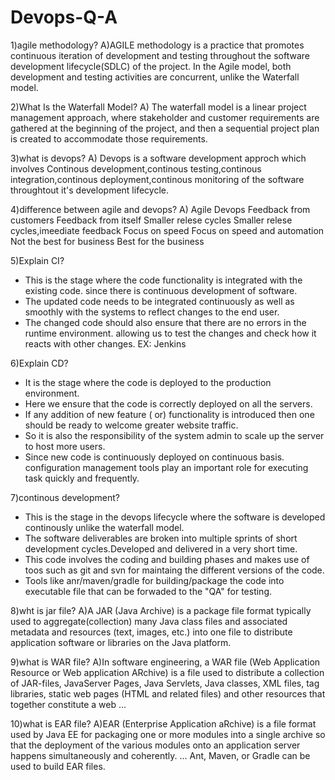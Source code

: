 # Devops-Q-A
1)agile methodology?
A)AGILE methodology is a practice that promotes continuous iteration of development and testing throughout the software development lifecycle(SDLC) of the project. In the Agile model, both development and testing activities are concurrent, unlike the Waterfall model.

2)What Is the Waterfall Model?
A) The waterfall model is a linear project management approach, where stakeholder and customer requirements are gathered at the beginning of the project, and then a sequential project plan is created to accommodate those requirements.

3)what is devops?
A) Devops is a software development approch which involves Continous development,continous testing,continous integration,continous deployment,continous monitoring  of the software throughtout it's development lifecycle.

4)difference between agile and devops?
A)        Agile                        Devops
  Feedback from customers           Feedback from itself
  Smaller relese cycles             Smaller relese cycles,imeediate feedback
  Focus on speed                    Focus on speed and automation
  Not the best for business         Best for the business

5)Explain CI?
* This is the stage where the code functionality is integrated with the existing code. since there is continuous  development of software.
* The updated code needs to be integrated continuously  as well as smoothly with  the systems to reflect changes to the end user.
* The changed code should also ensure that there are no errors in the runtime environment. allowing 
  us to test the changes and check how it reacts with other changes.
  EX: Jenkins

6)Explain CD?
* It is the stage where the code is deployed to the production environment.
* Here we ensure that the code is correctly deployed on all the servers.
* If any addition of new feature ( or) functionality is introduced then one should be ready to welcome greater website traffic.
* So it is also the responsibility of the system admin to scale up the server to host more users.
* Since new code is continuously deployed on continuous  basis. configuration management tools play an important role for executing task quickly and frequently.

7)continous development?
* This is the stage in the devops lifecycle where the software is developed continously unlike the waterfall model. 
* The software deliverables are broken into multiple sprints of short development cycles.Developed and delivered in a  very short time.
* This code involves the coding and building phases and makes use of toos such as git and svn for maintaing the different versions of the code.
* Tools like anr/maven/gradle for building/package the code into executable file that can be forwaded to the "QA" for testing.

8)wht is jar file?
A)A JAR (Java Archive) is a package file format typically used to aggregate(collection) many Java class files and associated metadata and resources (text, images, etc.) into one file to distribute application software or libraries on the Java platform.

9)what is WAR file?
A)In software engineering, a WAR file (Web Application Resource or Web application ARchive) is a file used to distribute a collection of JAR-files, JavaServer Pages, Java Servlets, Java classes, XML files, tag libraries, static web pages (HTML and related files) and other resources that together constitute a web ...

10)what is EAR file?
A)EAR (Enterprise Application aRchive) is a file format used by Java EE for packaging one or more modules into a single archive so that the deployment of the various modules onto an application server happens simultaneously and coherently. ... Ant, Maven, or Gradle can be used to build EAR files.
  
